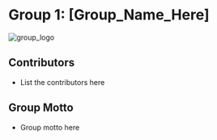 # Group 1: [Group_Name_Here]

![group_logo](../image/placeholder_image.jpg)


## Contributors
- List the contributors here

## Group Motto
-  Group motto here


